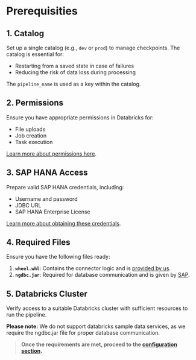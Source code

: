 # Prerequisities
## 1. Catalog
Set up a single catalog (e.g., `dev` or `prod`) to manage checkpoints. The catalog is essential for:  
- Restarting from a saved state in case of failures   
- Reducing the risk of data loss during processing

The `pipeline_name` is used as a key within the catalog.

## 2. Permissions
Ensure you have appropriate permissions in Databricks for:  
- File uploads  
- Job creation  
- Task execution  

[Learn more about permissions here](https://docs.databricks.com/en/jobs/privileges.html).

## 3. SAP HANA Access
Prepare valid SAP HANA credentials, including:  
- Username and password  
- JDBC URL
- SAP HANA Enterprise License

[Learn more about obtaining these credentials](https://help.sap.com/docs/SAP_HANA_PLATFORM?locale=en-US).

## 4. Required Files
Ensure you have the following files ready:  
1. **`wheel.whl`**: Contains the connector logic and is [provided by us](contacts.md).  
2. **`ngdbc.jar`**: Required for database communication and is given by [SAP](https://support.sap.com/en/index.html).  

## 5. Databricks Cluster
Verify access to a suitable Databricks cluster with sufficient resources to run the pipeline.

**Please note:** We do not support databricks sample data services, as we require the ngdbc.jar file for proper database communication.

> **Once the requirements are met, proceed to the [configuration section](configuration).**


